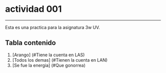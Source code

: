 # actividad 001

***

Esta es una practica para la asignatura 3w UV.

## Tabla contenido

1. [Arango] (#Tiene la cuenta en LAS)
2. [Todos los demas] (#Tienen la cuenta en LAN)
3. [Se fue la energia] (#Que gonorrea)


